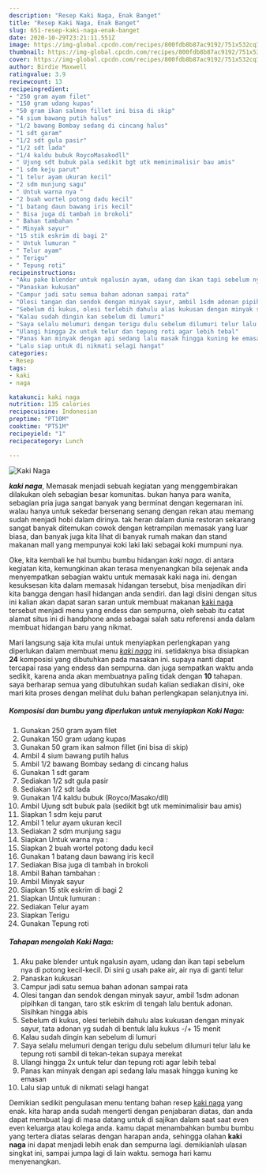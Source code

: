 ```yaml
---
description: "Resep Kaki Naga, Enak Banget"
title: "Resep Kaki Naga, Enak Banget"
slug: 651-resep-kaki-naga-enak-banget
date: 2020-10-29T23:21:11.551Z
image: https://img-global.cpcdn.com/recipes/800fdb8b87ac9192/751x532cq70/kaki-naga-foto-resep-utama.jpg
thumbnail: https://img-global.cpcdn.com/recipes/800fdb8b87ac9192/751x532cq70/kaki-naga-foto-resep-utama.jpg
cover: https://img-global.cpcdn.com/recipes/800fdb8b87ac9192/751x532cq70/kaki-naga-foto-resep-utama.jpg
author: Birdie Maxwell
ratingvalue: 3.9
reviewcount: 13
recipeingredient:
- "250 gram ayam filet"
- "150 gram udang kupas"
- "50 gram ikan salmon fillet ini bisa di skip"
- "4 sium bawang putih halus"
- "1/2 bawang Bombay sedang di cincang halus"
- "1 sdt garam"
- "1/2 sdt gula pasir"
- "1/2 sdt lada"
- "1/4 kaldu bubuk RoycoMasakodll"
- " Ujung sdt bubuk pala sedikit bgt utk meminimalisir bau amis"
- "1 sdm keju parut"
- "1 telur ayam ukuran kecil"
- "2 sdm munjung sagu"
- " Untuk warna nya "
- "2 buah wortel potong dadu kecil"
- "1 batang daun bawang iris kecil"
- " Bisa juga di tambah in brokoli"
- " Bahan tambahan "
- " Minyak sayur"
- "15 stik eskrim di bagi 2"
- " Untuk lumuran "
- " Telur ayam"
- " Terigu"
- " Tepung roti"
recipeinstructions:
- "Aku pake blender untuk ngalusin ayam, udang dan ikan tapi sebelum nya di potong kecil-kecil. Di sini g usah pake air, air nya di ganti telur"
- "Panaskan kukusan"
- "Campur jadi satu semua bahan adonan sampai rata"
- "Olesi tangan dan sendok dengan minyak sayur, ambil 1sdm adonan pipihkan di tangan, taro stik eskrim di tengah lalu bentuk adonan. Sisihkan hingga abis"
- "Sebelum di kukus, olesi terlebih dahulu alas kukusan dengan minyak sayur, tata adonan yg sudah di bentuk lalu kukus -/+ 15 menit"
- "Kalau sudah dingin kan sebelum di lumuri"
- "Saya selalu melumuri dengan terigu dulu sebelum dilumuri telur lalu ke tepung roti sambil di tekan-tekan supaya merekat"
- "Ulangi hingga 2x untuk telur dan tepung roti agar lebih tebal"
- "Panas kan minyak dengan api sedang lalu masak hingga kuning ke emasan"
- "Lalu siap untuk di nikmati selagi hangat"
categories:
- Resep
tags:
- kaki
- naga

katakunci: kaki naga 
nutrition: 135 calories
recipecuisine: Indonesian
preptime: "PT10M"
cooktime: "PT51M"
recipeyield: "1"
recipecategory: Lunch

---
```



![Kaki Naga](https://img-global.cpcdn.com/recipes/800fdb8b87ac9192/751x532cq70/kaki-naga-foto-resep-utama.jpg)

<b><i>kaki naga</i></b>, Memasak menjadi sebuah kegiatan yang menggembirakan dilakukan oleh sebagian besar komunitas. bukan hanya para wanita, sebagian pria juga sangat banyak yang berminat dengan kegemaran ini. walau hanya untuk sekedar bersenang senang dengan rekan atau memang sudah menjadi hobi dalam dirinya. tak heran dalam dunia restoran sekarang sangat banyak ditemukan cowok dengan ketrampilan memasak yang luar biasa, dan banyak juga kita lihat di banyak rumah makan dan stand makanan mall yang mempunyai koki laki laki sebagai koki mumpuni nya.

Oke, kita kembali ke hal bumbu bumbu hidangan <i>kaki naga</i>. di antara kegiatan kita, kemungkinan akan terasa menyenangkan bila sejenak anda menyempatkan sebagian waktu untuk memasak kaki naga ini. dengan kesuksesan kita dalam memasak hidangan tersebut, bisa menjadikan diri kita bangga dengan hasil hidangan anda sendiri. dan lagi disini dengan situs ini kalian akan dapat saran saran untuk membuat makanan <u>kaki naga</u> tersebut menjadi menu yang endess dan sempurna, oleh sebab itu catat alamat situs ini di handphone anda sebagai salah satu referensi anda dalam membuat hidangan baru yang nikmat.




Mari langsung saja kita mulai untuk menyiapkan perlengkapan yang diperlukan dalam membuat menu <u><i>kaki naga</i></u> ini. setidaknya bisa disiapkan <b>24</b> komposisi yang dibutuhkan pada masakan ini. supaya nanti dapat tercapai rasa yang endess dan sempurna. dan juga sempatkan waktu anda sedikit, karena anda akan membuatnya paling tidak dengan <b>10</b> tahapan. saya berharap semua yang dibutuhkan sudah kalian sediakan disini, oke mari kita proses dengan melihat dulu bahan perlengkapan selanjutnya ini.

<!--inarticleads1-->

##### Komposisi dan bumbu yang diperlukan untuk menyiapkan Kaki Naga:

1. Gunakan 250 gram ayam filet
1. Gunakan 150 gram udang kupas
1. Gunakan 50 gram ikan salmon fillet (ini bisa di skip)
1. Ambil 4 sium bawang putih halus
1. Ambil 1/2 bawang Bombay sedang di cincang halus
1. Gunakan 1 sdt garam
1. Sediakan 1/2 sdt gula pasir
1. Sediakan 1/2 sdt lada
1. Gunakan 1/4 kaldu bubuk (Royco/Masako/dll)
1. Ambil  Ujung sdt bubuk pala (sedikit bgt utk meminimalisir bau amis)
1. Siapkan 1 sdm keju parut
1. Ambil 1 telur ayam ukuran kecil
1. Sediakan 2 sdm munjung sagu
1. Siapkan  Untuk warna nya :
1. Siapkan 2 buah wortel potong dadu kecil
1. Gunakan 1 batang daun bawang iris kecil
1. Sediakan  Bisa juga di tambah in brokoli
1. Ambil  Bahan tambahan :
1. Ambil  Minyak sayur
1. Siapkan 15 stik eskrim di bagi 2
1. Siapkan  Untuk lumuran :
1. Sediakan  Telur ayam
1. Siapkan  Terigu
1. Gunakan  Tepung roti




<!--inarticleads2-->

##### Tahapan mengolah Kaki Naga:

1. Aku pake blender untuk ngalusin ayam, udang dan ikan tapi sebelum nya di potong kecil-kecil. Di sini g usah pake air, air nya di ganti telur
1. Panaskan kukusan
1. Campur jadi satu semua bahan adonan sampai rata
1. Olesi tangan dan sendok dengan minyak sayur, ambil 1sdm adonan pipihkan di tangan, taro stik eskrim di tengah lalu bentuk adonan. Sisihkan hingga abis
1. Sebelum di kukus, olesi terlebih dahulu alas kukusan dengan minyak sayur, tata adonan yg sudah di bentuk lalu kukus -/+ 15 menit
1. Kalau sudah dingin kan sebelum di lumuri
1. Saya selalu melumuri dengan terigu dulu sebelum dilumuri telur lalu ke tepung roti sambil di tekan-tekan supaya merekat
1. Ulangi hingga 2x untuk telur dan tepung roti agar lebih tebal
1. Panas kan minyak dengan api sedang lalu masak hingga kuning ke emasan
1. Lalu siap untuk di nikmati selagi hangat




Demikian sedikit pengulasan menu tentang bahan resep <u>kaki naga</u> yang enak. kita harap anda sudah mengerti dengan penjabaran diatas, dan anda dapat membuat lagi di masa datang untuk di sajikan dalam saat saat even even keluarga atau kolega anda. kamu dapat menambahkan bumbu bumbu yang tertera diatas selaras dengan harapan anda, sehingga olahan <b>kaki naga</b> ini dapat menjadi lebih enak dan sempurna lagi. demikianlah ulasan singkat ini, sampai jumpa lagi di lain waktu. semoga hari kamu menyenangkan.
